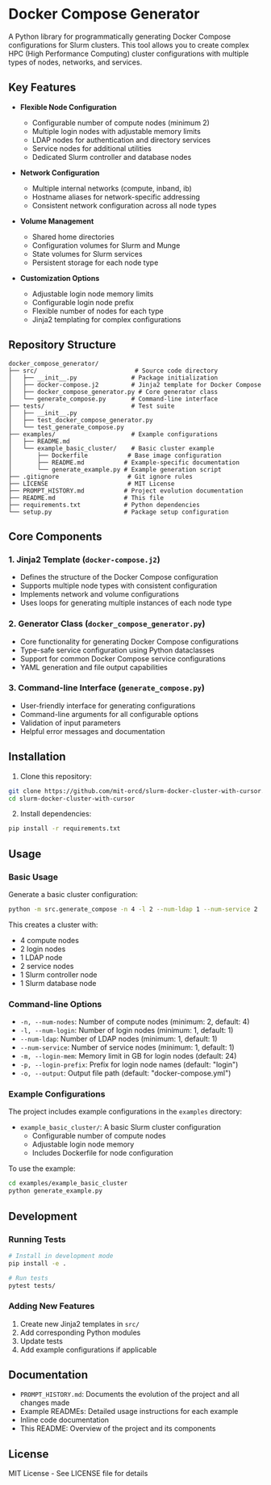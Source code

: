 # Docker Compose Generator

A Python library for programmatically generating Docker Compose configurations for Slurm clusters. This tool allows you to create complex HPC (High Performance Computing) cluster configurations with multiple types of nodes, networks, and services.

## Key Features

- **Flexible Node Configuration**
  - Configurable number of compute nodes (minimum 2)
  - Multiple login nodes with adjustable memory limits
  - LDAP nodes for authentication and directory services
  - Service nodes for additional utilities
  - Dedicated Slurm controller and database nodes

- **Network Configuration**
  - Multiple internal networks (compute, inband, ib)
  - Hostname aliases for network-specific addressing
  - Consistent network configuration across all node types

- **Volume Management**
  - Shared home directories
  - Configuration volumes for Slurm and Munge
  - State volumes for Slurm services
  - Persistent storage for each node type

- **Customization Options**
  - Adjustable login node memory limits
  - Configurable login node prefix
  - Flexible number of nodes for each type
  - Jinja2 templating for complex configurations

## Repository Structure

```
docker_compose_generator/
├── src/                           # Source code directory
│   ├── __init__.py               # Package initialization
│   ├── docker-compose.j2         # Jinja2 template for Docker Compose
│   ├── docker_compose_generator.py # Core generator class
│   └── generate_compose.py       # Command-line interface
├── tests/                        # Test suite
│   ├── __init__.py
│   ├── test_docker_compose_generator.py
│   └── test_generate_compose.py
├── examples/                     # Example configurations
│   ├── README.md
│   └── example_basic_cluster/    # Basic cluster example
│       ├── Dockerfile           # Base image configuration
│       ├── README.md           # Example-specific documentation
│       └── generate_example.py # Example generation script
├── .gitignore                   # Git ignore rules
├── LICENSE                      # MIT License
├── PROMPT_HISTORY.md           # Project evolution documentation
├── README.md                   # This file
├── requirements.txt            # Python dependencies
└── setup.py                    # Package setup configuration
```

## Core Components

### 1. Jinja2 Template (`docker-compose.j2`)
- Defines the structure of the Docker Compose configuration
- Supports multiple node types with consistent configuration
- Implements network and volume configurations
- Uses loops for generating multiple instances of each node type

### 2. Generator Class (`docker_compose_generator.py`)
- Core functionality for generating Docker Compose configurations
- Type-safe service configuration using Python dataclasses
- Support for common Docker Compose service configurations
- YAML generation and file output capabilities

### 3. Command-line Interface (`generate_compose.py`)
- User-friendly interface for generating configurations
- Command-line arguments for all configurable options
- Validation of input parameters
- Helpful error messages and documentation

## Installation

1. Clone this repository:
```bash
git clone https://github.com/mit-orcd/slurm-docker-cluster-with-cursor.git
cd slurm-docker-cluster-with-cursor
```

2. Install dependencies:
```bash
pip install -r requirements.txt
```

## Usage

### Basic Usage

Generate a basic cluster configuration:
```bash
python -m src.generate_compose -n 4 -l 2 --num-ldap 1 --num-service 2
```

This creates a cluster with:
- 4 compute nodes
- 2 login nodes
- 1 LDAP node
- 2 service nodes
- 1 Slurm controller node
- 1 Slurm database node

### Command-line Options

- `-n, --num-nodes`: Number of compute nodes (minimum: 2, default: 4)
- `-l, --num-login`: Number of login nodes (minimum: 1, default: 1)
- `--num-ldap`: Number of LDAP nodes (minimum: 1, default: 1)
- `--num-service`: Number of service nodes (minimum: 1, default: 1)
- `-m, --login-mem`: Memory limit in GB for login nodes (default: 24)
- `-p, --login-prefix`: Prefix for login node names (default: "login")
- `-o, --output`: Output file path (default: "docker-compose.yml")

### Example Configurations

The project includes example configurations in the `examples` directory:

- `example_basic_cluster/`: A basic Slurm cluster configuration
  - Configurable number of compute nodes
  - Adjustable login node memory
  - Includes Dockerfile for node configuration

To use the example:
```bash
cd examples/example_basic_cluster
python generate_example.py
```

## Development

### Running Tests

```bash
# Install in development mode
pip install -e .

# Run tests
pytest tests/
```

### Adding New Features

1. Create new Jinja2 templates in `src/`
2. Add corresponding Python modules
3. Update tests
4. Add example configurations if applicable

## Documentation

- `PROMPT_HISTORY.md`: Documents the evolution of the project and all changes made
- Example READMEs: Detailed usage instructions for each example
- Inline code documentation
- This README: Overview of the project and its components

## License

MIT License - See LICENSE file for details 